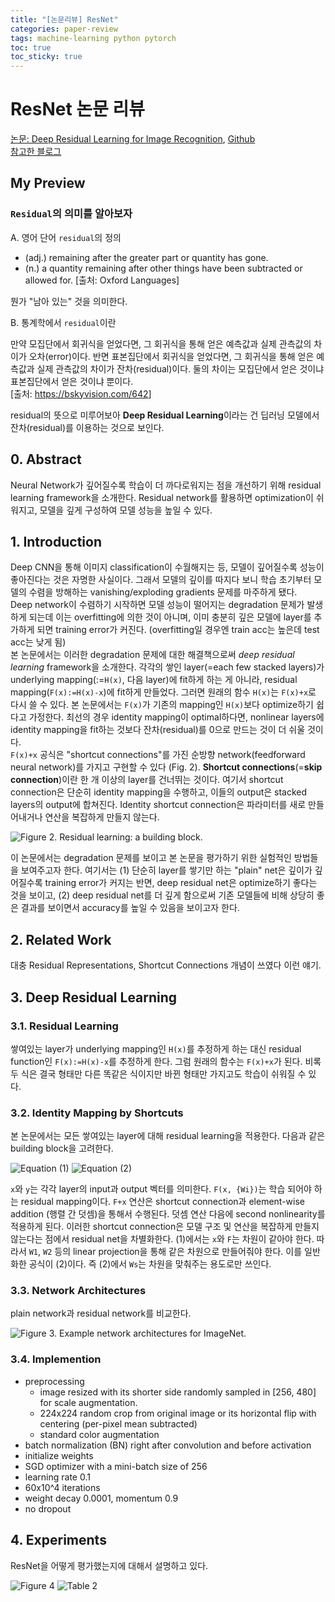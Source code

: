 ```yaml
---
title: "[논문리뷰] ResNet"
categories: paper-review
tags: machine-learning python pytorch
toc: true
toc_sticky: true
---
```


# ResNet 논문 리뷰

[논문: Deep Residual Learning for Image Recognition](https://arxiv.org/abs/1512.03385v1), [Github](https://github.com/pytorch/vision/blob/6db1569c89094cf23f3bc41f79275c45e9fcb3f3/torchvision/models/resnet.py#L124) <br>
[참고한 블로그](https://jxnjxn.tistory.com/22)

## My Preview

### `Residual`의 의미를 알아보자

A. 영어 단어 `residual`의 정의

- (adj.) remaining after the greater part or quantity has gone.
- (n.) a quantity remaining after other things have been subtracted or allowed for.
[출처: Oxford Languages]

뭔가 "남아 있는" 것을 의미한다.

B. 통계학에서 `residual`이란

만약 모집단에서 회귀식을 얻었다면, 그 회귀식을 통해 얻은 예측값과 실제 관측값의 차이가 오차(error)이다. 반면 표본집단에서 회귀식을 얻었다면, 그 회귀식을 통해 얻은 예측값과 실제 관측값의 차이가 잔차(residual)이다. 둘의 차이는 모집단에서 얻은 것이냐 표본집단에서 얻은 것이냐 뿐이다.<br>
[출처: <https://bskyvision.com/642>]<br>

residual의 뜻으로 미루어보아 **Deep Residual Learning**이라는 건 딥러닝 모델에서 잔차(residual)를 이용하는 것으로 보인다.

## 0. Abstract

Neural Network가 깊어질수록 학습이 더 까다로워지는 점을 개선하기 위해 residual learning framework을 소개한다. Residual network를 활용하면 optimization이 쉬워지고, 모델을 깊게 구성하여 모델 성능을 높일 수 있다.

## 1. Introduction

Deep CNN을 통해 이미지 classification이 수월해지는 등, 모델이 깊어질수록 성능이 좋아진다는 것은 자명한 사실이다. 그래서 모델의 깊이를 따지다 보니 학습 초기부터 모델의 수렴을 방해하는 vanishing/exploding gradients 문제를 마주하게 됐다.<br>
Deep network이 수렴하기 시작하면 모델 성능이 떨어지는 degradation 문제가 발생하게 되는데 이는 overfitting에 의한 것이 아니며, 이미 충분히 깊은 모델에 layer를 추가하게 되면 training error가 커진다. (overfitting일 경우엔 train acc는 높은데 test acc는 낮게 됨)<br>
본 논문에서는 이러한 degradation 문제에 대한 해결책으로써 *deep residual learning* framework을 소개한다.
각각의 쌓인 layer(=each few stacked layers)가 underlying mapping(:=`H(x)`, 다음 layer)에 fit하게 하는 게 아니라, residual mapping(`F(x):=H(x)-x`)에 fit하게 만들었다. 그러면 원래의 함수 `H(x)`는 `F(x)+x`로 다시 쓸 수 있다.
본 논문에서는 `F(x)`가 기존의 mapping인 `H(x)`보다 optimize하기 쉽다고 가정한다. 최선의 경우 identity mapping이 optimal하다면, nonlinear layers에 identity mapping을 fit하는 것보다 잔차(residual)를 0으로 만드는 것이 더 쉬울 것이다.<br>
`F(x)+x` 공식은 "shortcut connections"를 가진 순방향 network(feedforward neural network)를 가지고 구현할 수 있다 (Fig. 2). **Shortcut connections**(=**skip connection**)이란 한 개 이상의 layer를 건너뛰는 것이다. 여기서 shortcut connection은 단순히 identity mapping을 수행하고, 이들의 output은 stacked layers의 output에 합쳐진다. Identity shortcut connection은 파라미터를 새로 만들어내거나 연산을 복잡하게 만들지 않는다.

![Figure 2. Residual learning: a building block.](/assets/images/resnet_figure_2.png)

이 논문에서는 degradation 문제를 보이고 본 논문을 평가하기 위한 실험적인 방법들을 보여주고자 한다. 여기서는 (1) 단순히 layer를 쌓기만 하는 "plain" net은 깊이가 깊어질수록 training error가 커지는 반면, deep residual net은 optimize하기 좋다는 것을 보이고, (2) deep residual net를 더 깊게 함으로써 기존 모델들에 비해 상당히 좋은 결과를 보이면서 accuracy를 높일 수 있음을 보이고자 한다.

## 2. Related Work

대충 Residual Representations, Shortcut Connections 개념이 쓰였다 이런 얘기.

## 3. Deep Residual Learning

### 3.1. Residual Learning

쌓여있는 layer가 underlying mapping인 `H(x)`를 추정하게 하는 대신 residual function인 `F(x):=H(x)-x`를 추정하게 한다. 그럼 원래의 함수는 `F(x)+x`가 된다. 비록 두 식은 결국 형태만 다른 똑같은 식이지만 바뀐 형태만 가지고도 학습이 쉬워질 수 있다.

### 3.2. Identity Mapping by Shortcuts

본 논문에서는 모든 쌓여있는 layer에 대해 residual learning을 적용한다.
다음과 같은 building block을 고려한다.

![Equation (1)](/assets/images/resnet_formula_1.png)
![Equation (2)](/assets/images/resnet_formula_2.png)

`x`와 `y`는 각각 layer의 input과 output 벡터를 의미한다.
`F(x, {Wi})`는 학습 되어야 하는 residual mapping이다.
`F+x` 연산은 shortcut connection과 element-wise addition (행렬 간 덧셈)을 통해서 수행된다. 덧셈 연산 다음에 second nonlinearity를 적용하게 된다.
이러한 shortcut connection은 모델 구조 및 연산을 복잡하게 만들지 않는다는 점에서 residual net을 차별화한다.
(1)에서는 `x`와 `F`는 차원이 같아야 한다. 따라서 `W1`, `W2` 등의 linear projection을 통해 같은 차원으로 만들어줘야 한다. 이를 일반화한 공식이 (2)이다. 즉 (2)에서 `Ws`는 차원을 맞춰주는 용도로만 쓰인다.

### 3.3. Network Architectures

plain network과 residual network를 비교한다.

![Figure 3. Example network architectures for ImageNet.](/assets/images/resnet_figure_3.png)

### 3.4. Implemention

- preprocessing
  - image resized with its shorter side randomly sampled in [256, 480] for scale augmentation.
  - 224x224 random crop from original image or its horizontal flip with centering (per-pixel mean subtracted)
  - standard color augmentation
- batch normalization (BN) right after convolution and before activation
- initialize weights
- SGD optimizer with a mini-batch size of 256
- learning rate 0.1
- 60x10^4 iterations
- weight decay 0.0001, momentum 0.9
- no dropout

## 4. Experiments

ResNet을 어떻게 평가했는지에 대해서 설명하고 있다.

![Figure 4](/assets/images/resnet_figure_4.png)
![Table 2](/assets/images/resnet_table_2.png)

